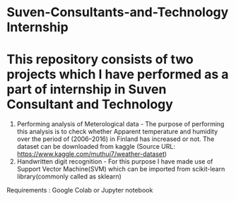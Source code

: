 # Suven-Consultants-and-Technology Internship 
# This repository consists of two projects which I have performed as a part of internship in Suven Consultant and Technology
1) Performing analysis of Meterological data - The purpose of performing this analysis is to check whether Apparent temperature and humidity over the period of (2006–2016) in Finland has increased or not. The dataset can be downloaded from kaggle (Source URL: https://www.kaggle.com/muthuj7/weather-dataset)
2) Handwritten digit recognition - For this purpose I have made use of Support Vector Machine(SVM) which can be imported from scikit-learn library(commonly called as sklearn) 

Requirements : Google Colab or Jupyter notebook 
